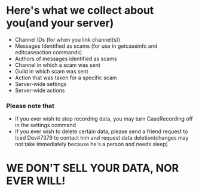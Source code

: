 # Here's what we collect about you(and your server)
- Channel IDs (for when you link channel(s))
- Messages Identified as scams (for use in getcaseinfo and editcaseaction commands)
- Authors of messages identified as scams
- Channel in which a scam was sent
- Guild in which scam was sent
- Action that was taken for a specific scam
- Server-wide settings
- Server-wide actions

### Please note that
- If you ever wish to stop recording data, you may turn CaseRecording off in the settings command
- If you ever wish to delete certain data, please send a friend request to Iced Dev#7379 to contact him and request data deletion(changes may not take immediately because he's a person and needs sleep)

# WE DON'T SELL YOUR DATA, NOR EVER WILL!
